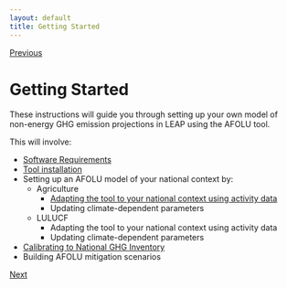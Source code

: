 ```yaml
---
layout: default
title: Getting Started
---
```


[Previous](../index.md)
# Getting Started

These instructions will guide you through setting up your own model of non-energy GHG emission projections in LEAP using the AFOLU tool. 

This will involve:
- [Software Requirements](Softwarerequirements.md)
- [Tool installation](Installation.md)
- Setting up an AFOLU model of your national context by:
  - Agriculture
    - [Adapting the tool to your national context using activity data](NationalActivitydata.md)
    - Updating climate-dependent parameters
  - LULUCF
    - Adapting the tool to your national context using activity data
    - Updating climate-dependent parameters
- [Calibrating to National GHG Inventory](NationalGHGInventory.md)
- Building AFOLU mitigation scenarios

[Next](Softwarerequirements.md)
